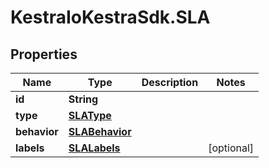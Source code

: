 # KestraIoKestraSdk.SLA

## Properties

Name | Type | Description | Notes
------------ | ------------- | ------------- | -------------
**id** | **String** |  | 
**type** | [**SLAType**](SLAType.md) |  | 
**behavior** | [**SLABehavior**](SLABehavior.md) |  | 
**labels** | [**SLALabels**](SLALabels.md) |  | [optional] 


